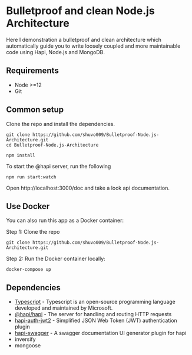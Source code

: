 # Bulletproof and clean Node.js Architecture
Here I demonstration a bulletproof and clean architecture which automatically guide you to write loosely coupled and more maintainable code using Hapi, Node.js and MongoDB.
## Requirements
* Node >=12
* Git
## Common setup
Clone the repo and install the dependencies.
```
git clone https://github.com/shuvo009/Bulletproof-Node.js-Architecture.git
cd Bulletproof-Node.js-Architecture
```
```
npm install
```
To start the @hapi server, run the following
```
npm run start:watch
```
Open http://localhost:3000/doc and take a look api documentation.

## Use Docker
You can also run this app as a Docker container:

Step 1: Clone the repo
```
git clone https://github.com/shuvo009/Bulletproof-Node.js-Architecture.git
```
Step 2: Run the Docker container locally:
```
docker-compose up
```
## Dependencies
* [Typescript](https://www.typescriptlang.org) - Typescript is an open-source programming language developed and maintained by Microsoft.
* [@hapi/hapi](https://hapi.dev/) - The server for handling and routing HTTP requests
* [hapi-auth-jwt2](https://www.npmjs.com/package/hapi-auth-jwt2) - Simplified JSON Web Token (JWT) authentication plugin
* [hapi-swagger](https://github.com/glennjones/hapi-swagger) - A swagger documentation UI generator plugin for hapi
* inversify
* mongoose
